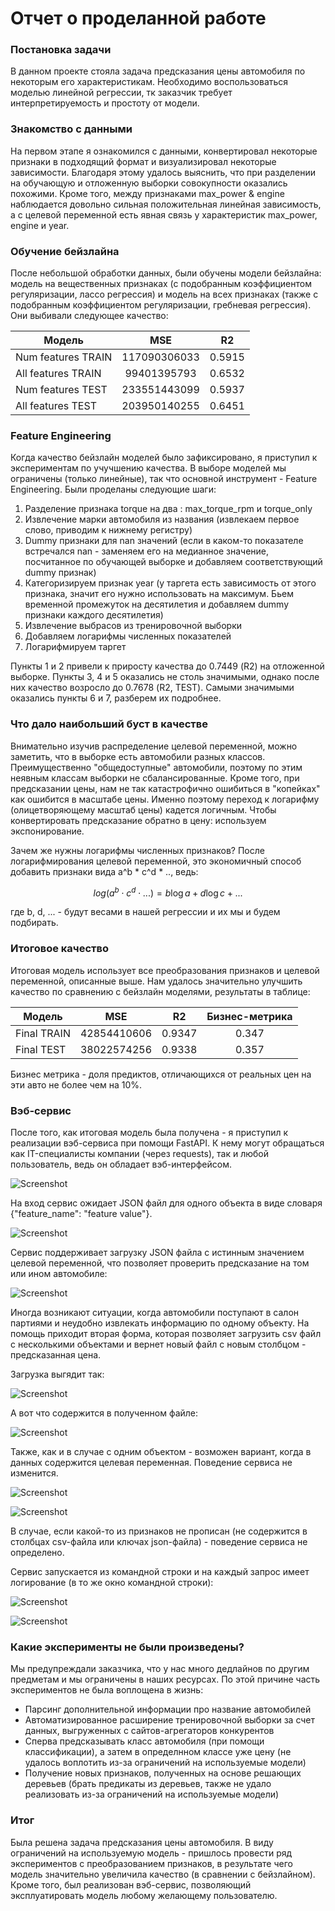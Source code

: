 # Отчет о проделанной работе

### Постановка задачи

В данном проекте стояла задача предсказания цены автомобиля по некоторым его характеристикам. Необходимо воспользоваться моделью линейной регрессии, тк заказчик требует интерпретируемость и простоту от модели. 

### Знакомство с данными

На первом этапе я ознакомился с данными, конвертировал некоторые признаки в подходящий формат и визуализировал некоторые зависимости. Благодаря этому удалось выяснить, что при разделении на обучающую и отложенную выборки совокупности оказались похожими. Кроме того, между признаками max_power & engine наблюдается довольно сильная положительная линейная зависимость, а с целевой переменной есть явная связь у характеристик max_power, engine и year. 

### Обучение бейзлайна 

После небольшой обработки данных, были обучены модели бейзлайна: модель на вещественных признаках (с подобранным коэффициентом регуляризации, лассо регрессия) и модель на всех признаках (также с подобранным коэффициентом регуляризации, гребневая регрессия). Они выбивали следующее качество:

|       Модель       |     MSE      |   R2   |
| ------------------ |:------------:|:------:|
| Num features TRAIN | 117090306033 | 0.5915 |
| All features TRAIN |  99401395793 | 0.6532 |
| Num features TEST  | 233551443099 | 0.5937 |
| All features TEST  | 203950140255 | 0.6451 |

### Feature Engineering

Когда качество бейзлайн моделей было зафиксировано, я приступил к экспериментам по учучшению качества. В выборе моделей мы ограничены (только линейные), так что основной инструмент - Feature Engineering. Были проделаны следующие шаги: 
1. Разделение признака torque на два : max_torque_rpm и torque_only
2. Извлечение марки автомобиля из названия (извлекаем первое слово, приводим к нижнему регистру)
3. Dummy признаки для nan значений (если в каком-то показателе встречался nan - заменяем его на медианное значение, посчитанное по обучающей выборке и добавляем соответствующий dummy признак)
4. Категоризируем признак year (у таргета есть зависимость от этого признака, значит его нужно использовать на максимум. Бьем временной промежуток на десятилетия и добавляем dummy признаки каждого десятилетия)
5. Извлечение выбрасов из тренировочной выборки
6. Добавляем логарифмы численных показателей
7. Логарифмируем таргет

Пункты 1 и 2 привели к приросту качества до 0.7449 (R2) на отложенной выборке. Пункты 3, 4 и 5 оказались не столь значимыми, однако после них качество возросло до 0.7678 (R2, TEST). Самыми значимыми оказались пункты 6 и 7, разберем их подробнее. 

### Что дало наибольший буст в качестве 

Внимательно изучив распределение целевой переменной, можно заметить, что в выборке есть автомобили разных классов. Преимущественно "общедоступные" автомобили, поэтому по этим неявным классам выборки не сбалансированные. Кроме того, при предсказании цены, нам не так катастрофично ошибиться в "копейках" как ошибится в масштабе цены. Именно поэтому переход к логарифму (олицетворяющему масштаб цены) кадется логичным. Чтобы конвертировать предсказание обратно в цену: используем экспонирование.

Зачем же нужны логарифмы численных признаков? После логарифмирования целевой переменной, это экономичный способ добавить признаки вида a^b * c^d * .., ведь: 
```math
log(a^b \cdot c^d \cdot ...) = b \log a + d \log c + ...
```
где b, d, ... - будут весами в нашей регрессии и их мы и будем подбирать. 

### Итоговое качество

Итоговая модель использует все преобразования признаков и целевой переменной, описанные выше. Нам удалось значительно улучшить качество по сравнению с бейзлайн моделями, результаты в таблице:

|        Модель      |     MSE     |   R2   | Бизнес-метрика |
| ------------------ |:-----------:|:------:|:--------------:|
|     Final TRAIN    | 42854410606 | 0.9347 |      0.347     |
|     Final TEST     | 38022574256 | 0.9338 |      0.357     |

Бизнес метрика - доля предиктов, отличающихся от реальных цен на эти авто не более чем на 10%. 

### Вэб-сервис

После того, как итоговая модель была получена - я приступил к реализации вэб-сервиса при помощи FastAPI. К нему могут обращаться как IT-специалисты компании (через requests), так и любой пользователь, ведь он обладает вэб-интерфейсом. 

![Screenshot](photo_proof/Main_page.png)

На вход сервис ожидает JSON файл для одного объекта в виде словаря {"feature_name": "feature value"}.

![Screenshot](photo_proof/Upload_one_no_target_provided.png)

Сервис поддерживает загрузку JSON файла с истинным значением целевой переменной, что позволяет проверить предсказание на том или ином автомобиле: 

![Screenshot](photo_proof/Upload_one_target_provided.png)

Иногда возникают ситуации, когда автомобили поступают в салон партиями и неудобно извлекать информацию по одному объекту. На помощь приходит вторая форма, которая позволяет загрузить csv файл с несколькими объектами и вернет новый файл с новым столбцом - предсказанная цена. 

Загрузка выгядит так: 

![Screenshot](photo_proof/Upload_many_without_target.png)

А вот что содержится в полученном файле: 

![Screenshot](photo_proof/Upload_many_without_target_result.png)

Также, как и в случае с одним объектом - возможен вариант, когда в данных содержится целевая переменная. Поведение сервиса не изменится. 

![Screenshot](photo_proof/Upload_many_with_target.png)

![Screenshot](photo_proof/Upload_many_with_target_result.png)

В случае, если какой-то из признаков не прописан (не содержится в столбцах csv-файла или ключах json-файла) - поведение сервиса не определено.

Сервис запускается из командной строки и на каждый запрос имеет логирование (в то же окно командной строки):

![Screenshot](photo_proof/App_launch.png)

![Screenshot](photo_proof/App_logs.png)

### Какие эксперименты не были произведены? 

Мы предупреждали заказчика, что у нас много дедлайнов по другим предметам и мы ограничены в наших ресурсах. По этой причине часть экспериментов не была воплощена в жизнь: 
* Парсинг дополнительной информации про название автомобилей
* Автоматизированное расширение тренировочной выборки за счет данных, выгруженных с сайтов-агрегаторов конкурентов
* Сперва предсказывать класс автомобиля (при помощи классификации), а затем в определнном классе уже цену (не удалось воплотить из-за ограничений на используемые модели) 
* Получение новых признаков, полученных на основе решающих деревьев (брать предикаты из деревьев, также не удало реализовать из-за ограничений на используемые модели)

### Итог 
Была решена задача предсказания цены автомобиля. В виду ограничений на используемую модель - пришлось провести ряд экспериментов с преобразованием признаков, в результате чего модель значительно увеличила качество (в сравнении с бейзлайном). Кроме того, был реализован вэб-сервис, позволяющий эксплуатировать модель любому желающему пользователю. 
